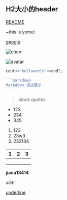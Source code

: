 ## H2大小的header

[README](README.md)


~this is yemei

[geogle](http:www.geogle.com"谷歌")

![chen](https://github.com/YancyGao/ProfessionalEnglish_Assigment/edit/main/chen.jpg)

![avatar](https://www.baidu.com/img/PCtm_d9c8750bed0b3c7d089fa7d55720d6cf.png)









```c++
cout<<"helloworld"<<endl;
```



~~~go
```markdown
Markdown 语法展示
```
~~~



> block quotes





- 123
- 234
- 345







1. 123
2. 23w3
3. 232134



| 1    | 2    | 3    |
| ---- | ---- | ---- |
|      |      |      |
|      |      |      |
|      |      |      |





**jiacu13414**

*xieti*

<u>underline</u>

